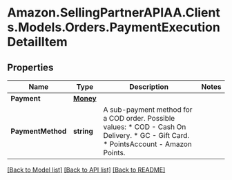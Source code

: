 # Amazon.SellingPartnerAPIAA.Clients.Models.Orders.PaymentExecutionDetailItem
## Properties

Name | Type | Description | Notes
------------ | ------------- | ------------- | -------------
**Payment** | [**Money**](Money.md) |  | 
**PaymentMethod** | **string** | A sub-payment method for a COD order.  Possible values:  * COD - Cash On Delivery.  * GC - Gift Card.  * PointsAccount - Amazon Points. | 

[[Back to Model list]](../README.md#documentation-for-models) [[Back to API list]](../README.md#documentation-for-api-endpoints) [[Back to README]](../README.md)


